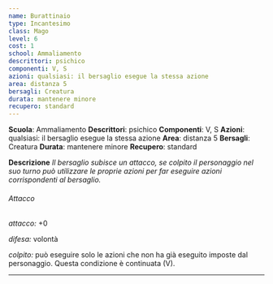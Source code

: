 ```yaml
---
name: Burattinaio
type: Incantesimo
class: Mago
level: 6
cost: 1
school: Ammaliamento
descrittori: psichico
componenti: V, S
azioni: qualsiasi: il bersaglio esegue la stessa azione
area: distanza 5
bersagli: Creatura
durata: mantenere minore
recupero: standard
---
```

**Scuola**: Ammaliamento
**Descrittori**: psichico
**Componenti**: V, S
**Azioni**: qualsiasi: il bersaglio esegue la stessa azione
**Area**: distanza 5
**Bersagli**: Creatura
**Durata**: mantenere minore
**Recupero**: standard

**Descrizione**
*Il bersaglio subisce un attacco, se colpito il personaggio nel suo turno può utilizzare le proprie azioni per far eseguire azioni corrispondenti al bersaglio.*

###### Attacco

*attacco:* +0

*difesa:* volontà

*colpito:* può eseguire solo le azioni che non ha già eseguito imposte dal personaggio. Questa condizione è continuata (V).

---
